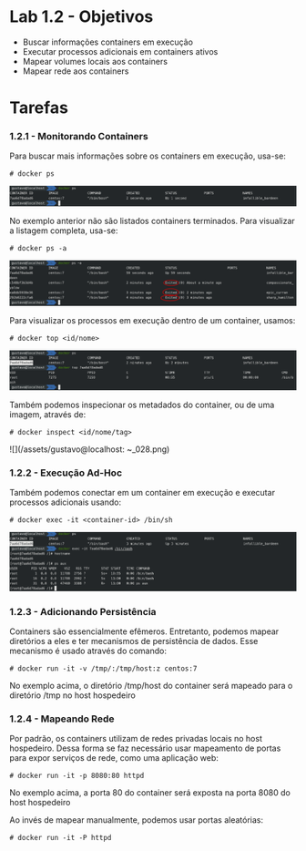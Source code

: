 # Lab 1.2 - Objetivos

* Buscar informações containers em execução
* Executar processos adicionais em containers ativos
* Mapear volumes locais aos containers
* Mapear rede aos containers

# Tarefas

### 1.2.1 - Monitorando Containers

Para buscar mais informações sobre os containers em execução, usa-se:

```
# docker ps
```

![](/assets/Selection_025.png)

No exemplo anterior não são listados containers terminados. Para visualizar a listagem completa, usa-se:

```
# docker ps -a
```

![](/assets/Selection_026.png)

Para visualizar os processos em execução dentro de um container, usamos:

```
# docker top <id/nome>
```

![](/assets/Selection_027.png)

Também podemos inspecionar os metadados do container, ou de uma imagem, através de:

```
# docker inspect <id/nome/tag>
```

![](/assets/gustavo@localhost: ~_028.png)

### 1.2.2 - Execução Ad-Hoc

Também podemos conectar em um container em execução e executar processos adicionais usando:

```
# docker exec -it <container-id> /bin/sh
```

![](/assets/Selection_029.png)

### 1.2.3 - Adicionando Persistência

Containers são essencialmente efêmeros. Entretanto, podemos mapear diretórios a eles e ter mecanismos de persistência de dados. Esse mecanismo é usado através do comando:

```
# docker run -it -v /tmp/:/tmp/host:z centos:7
```

No exemplo acima, o diretório /tmp/host do container será mapeado para o diretório /tmp no host hospedeiro

### 1.2.4 - Mapeando Rede

Por padrão, os containers utilizam de redes privadas locais no host hospedeiro. Dessa forma se faz necessário usar mapeamento de portas para expor serviços de rede, como uma aplicação web:

```
# docker run -it -p 8080:80 httpd
```

No exemplo acima, a porta 80 do container será exposta na porta 8080 do host hospedeiro

Ao invés de mapear manualmente, podemos usar portas aleatórias:

```
# docker run -it -P httpd
```



